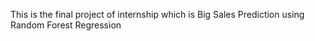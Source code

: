 This is the final project of internship which is Big Sales Prediction using Random Forest Regression
